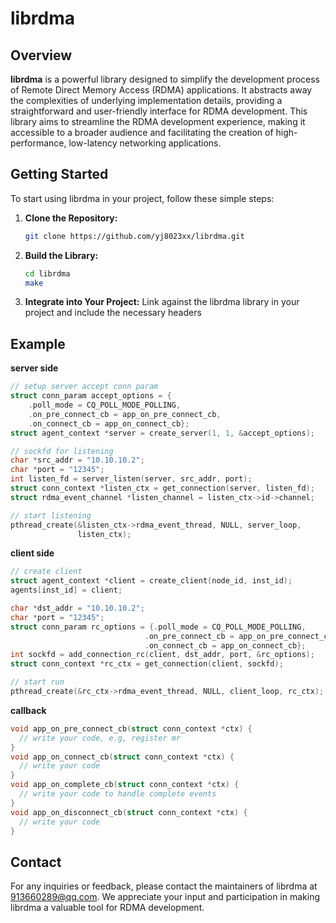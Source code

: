 # librdma

## Overview

**librdma** is a powerful library designed to simplify the development process of Remote Direct Memory Access (RDMA) applications. It abstracts away the complexities of underlying implementation details, providing a straightforward and user-friendly interface for RDMA development. This library aims to streamline the RDMA development experience, making it accessible to a broader audience and facilitating the creation of high-performance, low-latency networking applications.



## Getting Started

To start using librdma in your project, follow these simple steps:

1. **Clone the Repository:**

   ```bash
   git clone https://github.com/yj8023xx/librdma.git
   ```

2. **Build the Library:**

   ```bash
   cd librdma
   make
   ```

3. **Integrate into Your Project:**
   Link against the librdma library in your project and include the necessary headers



## Example

**server side**

```c
// setup server accept conn param
struct conn_param accept_options = {
    .poll_mode = CQ_POLL_MODE_POLLING,
    .on_pre_connect_cb = app_on_pre_connect_cb,
    .on_connect_cb = app_on_connect_cb};
struct agent_context *server = create_server(1, 1, &accept_options);

// sockfd for listening
char *src_addr = "10.10.10.2";
char *port = "12345";
int listen_fd = server_listen(server, src_addr, port);
struct conn_context *listen_ctx = get_connection(server, listen_fd);
struct rdma_event_channel *listen_channel = listen_ctx->id->channel;

// start listening
pthread_create(&listen_ctx->rdma_event_thread, NULL, server_loop,
               listen_ctx);
```

**client side**

```c
// create client
struct agent_context *client = create_client(node_id, inst_id);
agents[inst_id] = client;

char *dst_addr = "10.10.10.2";
char *port = "12345";
struct conn_param rc_options = {.poll_mode = CQ_POLL_MODE_POLLING,
                              .on_pre_connect_cb = app_on_pre_connect_cb,
                              .on_connect_cb = app_on_connect_cb};
int sockfd = add_connection_rc(client, dst_addr, port, &rc_options);
struct conn_context *rc_ctx = get_connection(client, sockfd);

// start run
pthread_create(&rc_ctx->rdma_event_thread, NULL, client_loop, rc_ctx);
```

**callback**

```c
void app_on_pre_connect_cb(struct conn_context *ctx) {
  // write your code, e.g, register mr
}
void app_on_connect_cb(struct conn_context *ctx) {
  // write your code
}
void app_on_complete_cb(struct conn_context *ctx) {
  // write your code to handle complete events
}
void app_on_disconnect_cb(struct conn_context *ctx) {
  // write your code
}
```



## Contact

For any inquiries or feedback, please contact the maintainers of librdma at [913660289@qq.com](mailto:913660289@qq.com). We appreciate your input and participation in making librdma a valuable tool for RDMA development.
